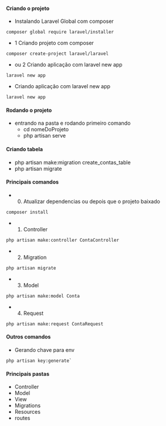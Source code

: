 
#### Criando o projeto
* Instalando Laravel Global com composer
```
composer global require laravel/installer
```
* 1 Criando projeto com composer
```
composer create-project laravel/laravel
```
* ou 2 Criando aplicação com laravel new app
```
laravel new app
```

* Criando aplicação com laravel new app
```
laravel new app
```

#### Rodando o projeto
* entrando na pasta e rodando primeiro comando
    * cd nomeDoProjeto
    * php artisan serve

#### Criando tabela
* php artisan make:migration create_contas_table
* php artisan migrate
#### Principais comandos
* 0. Atualizar dependencias ou depois que o projeto baixado
```
composer install
```
* 1. Controller
```
php artisan make:controller ContaController
```
* 2. Migration
```
php artisan migrate
```
* 3. Model
```
php artisan make:model Conta
```
* 4. Request
```
php artisan make:request ContaRequest
```


#### Outros comandos
* Gerando chave para env
```
php artisan key:generate`
```

#### Principais pastas
* Controller
* Model
* View
* Migrations
* Resources
* routes
